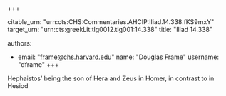 +++


citable_urn: "urn:cts:CHS:Commentaries.AHCIP:Iliad.14.338.fKS9mxY"
target_urn: "urn:cts:greekLit:tlg0012.tlg001:14.338"
title: "Iliad 14.338"

authors:
- email: "frame@chs.harvard.edu"
  name: "Douglas Frame"
  username: "dframe"
+++

<p>Hephaistos’ being the son of Hera and Zeus in Homer, in contrast to in Hesiod</p>